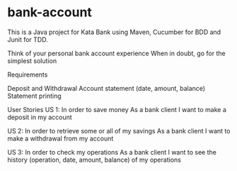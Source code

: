 # bank-account 

This is a Java project for Kata Bank using Maven, Cucumber for BDD and Junit for TDD.

Think of your personal bank account experience When in doubt, go for the simplest solution

Requirements

Deposit and Withdrawal
Account statement (date, amount, balance)
Statement printing

User Stories
US 1:
In order to save money
As a bank client
I want to make a deposit in my account

US 2:
In order to retrieve some or all of my savings
As a bank client
I want to make a withdrawal from my account

US 3:
In order to check my operations
As a bank client
I want to see the history (operation, date, amount, balance) of my operations


